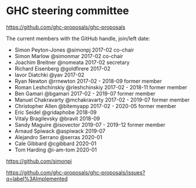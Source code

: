 # GHC steering committee

https://github.com/ghc-proposals/ghc-proposals


The current members with the GitHub handle, join/left date:

* Simon Peyton-Jones    @simonpj        2017-02             co-chair
* Simon Marlow          @simonmar       2017-02             co-chair
* Joachim Breitner      @nomeata        2017-02             secretary
* Richard Eisenberg     @goldfirere     2017-02
* Iavor Diatchki        @yav            2017-02
* Ryan Newton           @rrnewton       2017-02 - 2018-09   former member
* Roman Leshchinskiy    @rleshchinskiy  2017-02 - 2018-11   former member
* Ben Gamari            @bgamari        2017-02 - 2019-07   former member
* Manuel Chakravarty    @mchakravarty   2017-02 - 2019-07   former member
* Christopher Allen     @bitemyapp      2017-02 - 2020-05   former member
* Eric Seidel           @gridaphobe     2018-09
* Vitaly Bragilevsky    @bravit         2018-09
* Sandy Maguire         @isovector      2019-07 - 2019-12   former member
* Arnaud Spiwack        @aspiwack       2019-07
* Alejandro Serrano     @serras         2020-01
* Cale Gibbard          @cgibbard       2020-01
* Tom Harding           @i-am-tom       2020-01

https://github.com/simonpj


https://github.com/ghc-proposals/ghc-proposals/issues?q=label%3AImplemented
